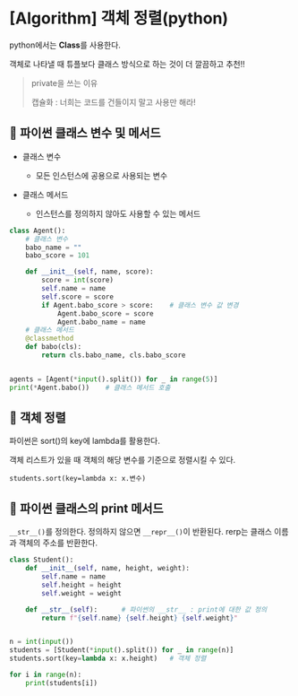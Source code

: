 # [Algorithm] 객체 정렬(python)

python에서는 **Class**를 사용한다.

객체로 나타낼 때 튜플보다 클래스 방식으로 하는 것이 더 깔끔하고 추천!!



> private을 쓰는 이유
>
> 캡슐화 : 너희는 코드를 건들이지 말고 사용만 해라!



## 🍘 파이썬 클래스 변수 및 메서드

- 클래스 변수
  - 모든 인스턴스에 공용으로 사용되는 변수

- 클래스 메서드
  - 인스턴스를 정의하지 않아도 사용할 수 있는 메서드

```python
class Agent():
    # 클래스 변수
    babo_name = ""
    babo_score = 101

    def __init__(self, name, score):
       	score = int(score)
        self.name = name
        self.score = score
        if Agent.babo_score > score:	# 클래스 변수 값 변경
            Agent.babo_score = score
            Agent.babo_name = name
	# 클래스 메서드
    @classmethod
    def babo(cls):
        return cls.babo_name, cls.babo_score


agents = [Agent(*input().split()) for _ in range(5)]
print(*Agent.babo())	# 클래스 메서드 호출

```



## 🍔 객체 정렬

파이썬은 sort()의 key에 lambda를 활용한다.

객체 리스트가 있을 때 객체의 해당 변수를 기준으로 정렬시킬 수 있다.

`students.sort(key=lambda x: x.변수)`



## 🍟 파이썬 클래스의 print 메서드

`__str__()`를 정의한다. 정의하지 않으면 `__repr__()`이 반환된다. rerp는 클래스 이름과 객체의 주소를 반환한다.

```python
class Student():
    def __init__(self, name, height, weight):
        self.name = name
        self.height = height
        self.weight = weight

    def __str__(self):		# 파이썬의 __str__ : print에 대한 값 정의
        return f"{self.name} {self.height} {self.weight}"


n = int(input())
students = [Student(*input().split()) for _ in range(n)]
students.sort(key=lambda x: x.height)	# 객체 정렬

for i in range(n):
    print(students[i])
```

